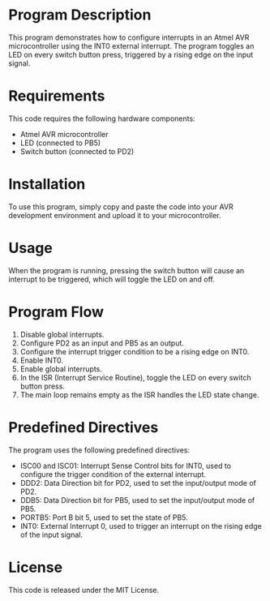 # Program Description
This program demonstrates how to configure interrupts in an Atmel AVR microcontroller using the INT0 external interrupt. The program toggles an LED on every switch button press, triggered by a rising edge on the input signal.

# Requirements
This code requires the following hardware components:

* Atmel AVR microcontroller
* LED (connected to PB5)
* Switch button (connected to PD2)
# Installation
To use this program, simply copy and paste the code into your AVR development environment and upload it to your microcontroller.

# Usage
When the program is running, pressing the switch button will cause an interrupt to be triggered, which will toggle the LED on and off.

# Program Flow
1. Disable global interrupts.
2. Configure PD2 as an input and PB5 as an output.
3. Configure the interrupt trigger condition to be a rising edge on INT0.
4. Enable INT0.
5. Enable global interrupts.
6. In the ISR (Interrupt Service Routine), toggle the LED on every switch button press.
7. The main loop remains empty as the ISR handles the LED state change.
# Predefined Directives
The program uses the following predefined directives:

* ISC00 and ISC01: Interrupt Sense Control bits for INT0, used to configure the trigger condition of the external interrupt.
* DDD2: Data Direction bit for PD2, used to set the input/output mode of PD2.
* DDB5: Data Direction bit for PB5, used to set the input/output mode of PB5.
* PORTB5: Port B bit 5, used to set the state of PB5.
* INT0: External Interrupt 0, used to trigger an interrupt on the rising edge of the input signal.
# License
This code is released under the MIT License.
